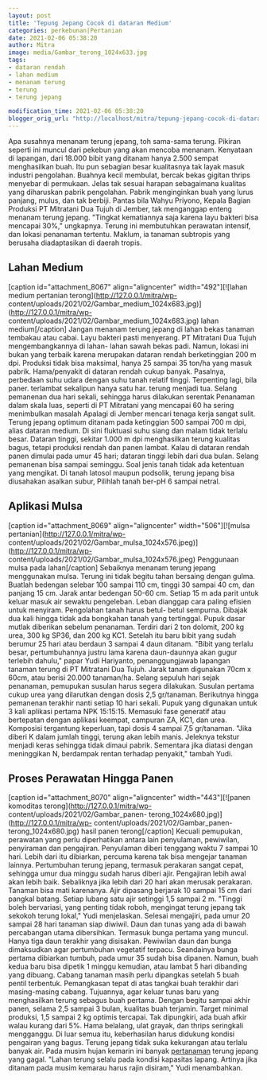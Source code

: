 ```yaml
---
layout: post
title: 'Tepung Jepang Cocok di dataran Medium'
categories: perkebunan|Pertanian
date: 2021-02-06 05:38:20
author: Mitra
image: media/Gambar_terong_1024x633.jpg
tags:
- dataran rendah
- lahan medium
- menanam terung
- terung
- terung jepang

modification_time: 2021-02-06 05:38:20
blogger_orig_url: "http://localhost/mitra/tepung-jepang-cocok-di-dataran-medium.html"
---
```


Apa susahnya menanam terung jepang, toh sama-sama terung. Pikiran seperti ini
muncul dari pekebun yang akan mencoba menanam. Kenyataan di lapangan, dari
18.000 bibit yang ditanam hanya 2.500 sempat menghasilkan buah. Itu pun
sebagian besar kualitasnya tak layak masuk industri pengolahan. Buahnya kecil
membulat, bercak bekas gigitan thrips menyebar di permukaan. Jelas tak sesuai
harapan sebagaimana kualitas yang diharuskan pabrik pengolahan. Pabrik
menginginkan buah yang lurus panjang, mulus, dan tak berbiji. Pantas bila
Wahyu Priyono, Kepala Bagian Produksi PT Mitratani Dua Tujuh di Jember, tak
menganggap enteng menanam terung jepang. "Tingkat kematiannya saja karena layu
bakteri bisa mencapai 30%," ungkapnya. Terung ini membutuhkan perawatan
intensif, dan lokasi penanaman tertentu. Maklum, ia tanaman subtropis yang
berusaha diadaptasikan di daerah tropis.

## Lahan Medium

[caption id="attachment_8067" align="aligncenter" width="492"][![lahan medium
pertanian terong](http://127.0.0.1/mitra/wp-
content/uploads/2021/02/Gambar_medium_1024x683.jpg)](http://127.0.0.1/mitra/wp-
content/uploads/2021/02/Gambar_medium_1024x683.jpg) lahan medium[/caption]
Jangan menanam terung jepang di lahan bekas tanaman tembakau atau cabai. Layu
bakteri pasti menyerang. PT Mitratani Dua Tujuh mengembangkannya di lahan-
lahan sawah bekas padi. Namun, lokasi ini bukan yang terbaik karena merupakan
dataran rendah berketinggian 200 m dpi. Produksi tidak bisa maksimal, hanya 25
sampai 35 ton/ha yang masuk pabrik. Hama/penyakit di dataran rendah cukup
banyak. Pasalnya, perbedaan suhu udara dengan suhu tanah relatif tinggi.
Terpenting lagi, bila paner. terlambat sekalipun hanya satu har. terung
menjadi tua. Selang pemanenan dua hari sekali, sehingga harus dilakukan
serentak Penanaman dalam skala luas, seperti di PT Mitratani yang mencapai 60
ha sering menimbulkan masalah Apalagi di Jember mencari tenaga kerja sangat
sulit. Terung jepang optimum ditanam pada ketinggian 500 sampai 700 m dpi,
alias dataran medium. Di sini fluktuasi suhu siang dan malam tidak terlalu
besar. Dataran tinggi, sekitar 1.000 m dpi menghasilkan terung kualitas bagus,
tetapi produksi rendah dan panen lambat. Kalau di dataran rendah panen dimulai
pada umur 45 hari; dataran tinggi lebih dari dua bulan. Selang pemanenan bisa
sampai seminggu. Soal jenis tanah tidak ada ketentuan yang mengikat. Di tanah
latosol maupun podsolik, terung jepang bisa diusahakan asalkan subur, Pilihlah
tanah ber-pH 6 sampai netral.

## Aplikasi Mulsa

[caption id="attachment_8069" align="aligncenter" width="506"][![mulsa
pertanian](http://127.0.0.1/mitra/wp-
content/uploads/2021/02/Gambar_mulsa_1024x576.jpeg)](http://127.0.0.1/mitra/wp-
content/uploads/2021/02/Gambar_mulsa_1024x576.jpeg) Penggunaan mulsa pada
lahan[/caption] Sebaiknya menanam terung jepang menggunakan mulsa. Terung ini
tidak begitu tahan bersaing dengan gulma. Buatlah bedengan selebar 100 sampai
110 cm, tinggi 30 sampai 40 cm, dan panjang 15 cm. Jarak antar bedengan 50-60
cm. Setiap 15 m ada parit untuk keluar masuk air sewaktu pengeleban. Leban
dianggap cara paling efisien untuk menyiram. Pengolahan tanah harus betul-
betul sempurna. Dibajak dua kali hingga tidak ada bongkahan tanah yang
tertinggal. Pupuk dasar mutlak diberikan sebelum penanaman. Terdiri dari 2 ton
dolomit, 200 kg urea, 300 kg SP36, dan 200 kg KC1. Setelah itu baru bibit yang
sudah berumur 25 hari atau berdaun 3 sampai 4 daun ditanam. "Bibit yang
terlalu besar, pertumbuhannya justru lama karena daun-daunnya akan gugur
terlebih dahulu," papar Yudi Hariyanto, penanggungjawab lapangan tanaman
terung di PT Mitratani Dua Tujuh. Jarak tanam digunakan 70cm x 60cm, atau
berisi 20.000 tanaman/ha. Selang sepuluh hari sejak penanaman, pemupukan
susulan harus segera dilakukan. Susulan pertama cukup urea yang dilarutkan
dengan dosis 2,5 gr/tanaman. Berikutnya hingga pemanenan terakhir nanti setiap
10 hari sekali. Pupuk yang digunakan untuk 3 kali aplikasi pertama NPK
15:15:15. Memasuki fase generatif atau bertepatan dengan aplikasi keempat,
campuran ZA, KC1, dan urea. Komposisi tergantung keperluan, tapi dosis 4
sampai 7,5 gr/tanaman. "Jika diberi K dalam jumlah tinggi, terung akan lebih
manis. Jeleknya tekstur menjadi keras sehingga tidak dimaui pabrik. Sementara
jika diatasi dengan meninggikan N, berdampak rentan terhadap penyakit," tambah
Yudi.

## Proses Perawatan Hingga Panen

[caption id="attachment_8070" align="aligncenter" width="443"][![panen
komoditas terong](http://127.0.0.1/mitra/wp-
content/uploads/2021/02/Gambar_panen-
terong_1024x680.jpg)](http://127.0.0.1/mitra/wp-
content/uploads/2021/02/Gambar_panen-terong_1024x680.jpg) hasil panen
terong[/caption] Kecuali pemupukan, perawatan yang perlu diperhatikan antara
lain penyulaman, pewiwilan, penyiraman dan pengajiran. Penyulaman diberi
tenggang waktu 7 sampai 10 hari. Lebih dari itu dibiarkan, percuma karena tak
bisa mengejar tanaman lainnya. Pertumbuhan terung jepang, termasuk perakaran
sangat cepat, sehingga umur dua minggu sudah harus diberi ajir. Pengajiran
lebih awal akan lebih baik. Sebaliknya jika lebih dari 20 hari akan merusak
perakaran. Tanaman bisa mati karenanya. Ajir dipasang berjarak 10 sampai 15 cm
dari pangkal batang. Setiap lubang satu ajir setinggi 1,5 sampai 2 m. "Tinggi
boleh bervariasi, yang penting tidak roboh, mengingat terung jepang tak
sekokoh terung lokal," Yudi menjelaskan. Selesai mengajiri, pada umur 20
sampai 28 hari tanaman siap diwiwil. Daun dan tunas yang ada di bawah
percabangan utama dibersihkan. Termasuk bunga pertama yang muncul. Hanya tiga
daun terakhir yang disisakan. Pewiwilan daun dan bunga dimaksudkan agar
pertumbuhan vegetatif terpacu. Seandainya bunga pertama dibiarkan tumbuh, pada
umur 35 sudah bisa dipanen. Namun, buah kedua baru bisa dipetik 1 minggu
kemudian, atau lambat 5 hari dibanding yang dibuang. Cabang tanaman masih
perlu dipangkas setelah 5 buah pentil terbentuk. Pemangkasan tepat di atas
tangkai buah terakhir dari masing-masing cabang. Tujuannya, agar keluar tunas
baru yang menghasilkan terung sebagus buah pertama. Dengan begitu sampai akhir
panen, selama 2,5 sampai 3 bulan, kualitas buah terjamin. Target minimal
produksi, 1,5 sampai 2 kg optimis tercapai. Tak dipungkiri, ada buah afkir
walau kurang dari 5%. Hama belalang, ulat grayak, dan thrips seringkali
mengganggu. Di luar semua itu, keberhasilan harus didukung kondisi pengairan
yang bagus. Terung jepang tidak suka kekurangan atau terlalu banyak air. Pada
musim hujan kemarin ini banyak [pertanaman](http://127.0.0.1/mitra/pertanian
"pertanaman") terung jepang yang gagal. "Lahan terung selalu pada kondisi
kapasitas lapang. Artinya jika ditanam pada musim kemarau harus rajin
disiram," Yudi menambahkan.


